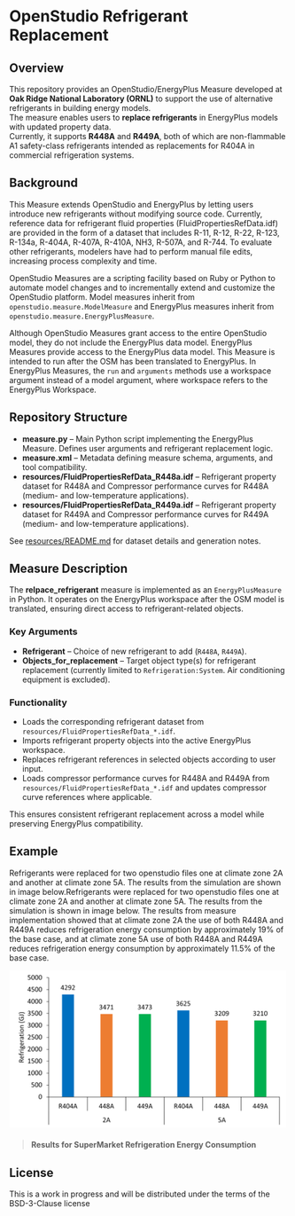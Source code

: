 
# OpenStudio Refrigerant Replacement

## Overview
This repository provides an OpenStudio/EnergyPlus Measure developed at **Oak Ridge National Laboratory (ORNL)** to support the use of alternative refrigerants in building energy models.  
The measure enables users to **replace refrigerants** in EnergyPlus models with updated property data.  
Currently, it supports **R448A** and **R449A**, both of which are non-flammable A1 safety-class refrigerants intended as replacements for R404A in commercial refrigeration systems.

## Background

This Measure extends OpenStudio and EnergyPlus by letting users introduce new refrigerants without modifying source code. Currently, reference data for refrigerant fluid properties (FluidPropertiesRefData.idf) are provided in the form of a dataset that includes R-11, R-12, R-22, R-123, R-134a, R-404A, R-407A, R-410A, NH3, R-507A, and R-744. To evaluate other refrigerants, modelers have had to perform manual file edits, increasing process complexity and time.

OpenStudio Measures are a scripting facility based on Ruby or Python to automate model changes and to incrementally extend and customize the OpenStudio platform. Model measures inherit from `openstudio.measure.ModelMeasure` and EnergyPlus measures inherit from `openstudio.measure.EnergyPlusMeasure`.

Although OpenStudio Measures grant access to the entire OpenStudio model, they do not include the EnergyPlus data model. EnergyPlus Measures provide access to the EnergyPlus data model. This Measure is intended to run after the OSM has been translated to EnergyPlus. In EnergyPlus Measures, the `run` and `arguments` methods use a workspace argument instead of a model argument, where workspace refers to the EnergyPlus Workspace.

## Repository Structure
- **measure.py** – Main Python script implementing the EnergyPlus Measure. Defines user arguments and refrigerant replacement logic.  
- **measure.xml** – Metadata defining measure schema, arguments, and tool compatibility.  
- **resources/FluidPropertiesRefData_R448a.idf** – Refrigerant property dataset for R448A and Compressor performance curves for R448A (medium- and low-temperature applications).  
- **resources/FluidPropertiesRefData_R449a.idf** – Refrigerant property dataset for R449A and Compressor performance curves for R449A (medium- and low-temperature applications).  

See [resources/README.md](replace_refrigerant/resources/README.md) for dataset details and generation notes.

## Measure Description
The **relpace_refrigerant** measure is implemented as an `EnergyPlusMeasure` in Python. It operates on the EnergyPlus workspace after the OSM model is translated, ensuring direct access to refrigerant-related objects.  

### Key Arguments
- **Refrigerant** – Choice of new refrigerant to add (`R448A`, `R449A`).  
- **Objects_for_replacement** – Target object type(s) for refrigerant replacement (currently limited to `Refrigeration:System`. Air conditioning equipment is excluded).  

### Functionality
- Loads the corresponding refrigerant dataset from `resources/FluidPropertiesRefData_*.idf`.
- Imports refrigerant property objects into the active EnergyPlus workspace.
- Replaces refrigerant references in selected objects according to user input.
- Loads compressor performance curves for R448A and R449A from `resources/FluidPropertiesRefData_*.idf` and updates compressor curve references where applicable.

This ensures consistent refrigerant replacement across a model while preserving EnergyPlus compatibility.

## Example
Refrigerants were replaced for two openstudio files one at climate zone 2A and another at climate zone 5A. The results from the simulation are shown in image below.Refrigerants were replaced for two openstudio files one at climate zone 2A and another at climate zone 5A. The results from the simulation is shown in image below. The results from measure implementation showed that at climate zone 2A the use of both R448A and R449A reduces refrigeration energy consumption by approximately 19% of the base case, and at climate zone 5A use of both R448A and R449A reduces refrigeration energy consumption by approximately 11.5% of the base case.

<img src="example_result.png" width="500">

> #### Results for SuperMarket Refrigeration Energy Consumption

## License
This is a work in progress and will be distributed under the terms of the BSD-3-Clause license
